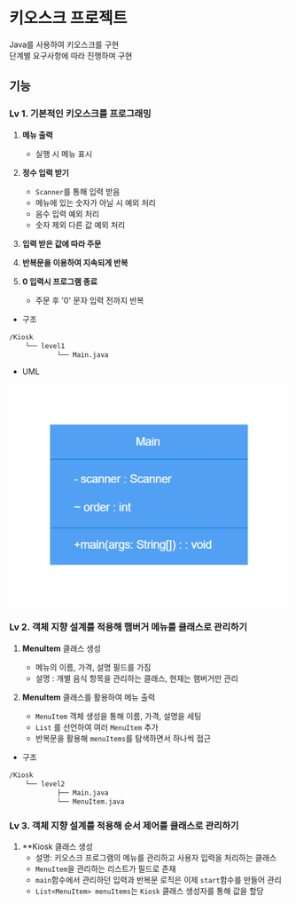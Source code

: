 # 키오스크 프로젝트

Java를 사용하여 키오스크를 구현  
단계별 요구사항에 따라 진행하며 구현

## 기능

### Lv 1. 기본적인 키오스크를 프로그래밍

1. **메뉴 출력**
    - 실행 시 메뉴 표시

2. **정수 입력 받기**
    - `Scanner`를 통해 입력 받음
    - 메뉴에 있는 숫자가 아닐 시 예외 처리
    - 음수 입력 예외 처리
    - 숫자 제외 다른 값 예외 처리

3. **입력 받은 값에 따라 주문**

4. **반복문을 이용하여 지속되게 반복**

5. **0 입력시 프로그램 종료**
    - 주문 후 '0' 문자 입력 전까지 반복

- 구조

```text
/Kiosk
    └── level1
            └── Main.java
```

- UML

![lv1-uml.png](src/image/lv1-uml.png)

### Lv 2. 객체 지향 설계를 적용해 햄버거 메뉴를 클래스로 관리하기

1. **MenuItem** 클래스 생성
   - 메뉴의 이름, 가격, 설명 필드를 가짐
   - 설명 : 개별 음식 항목을 관리하는 클래스, 현재는 햄버거만 관리

2. **MenuItem** 클래스를 활용하여 메뉴 출력
   - `MenuItem` 객체 생성을 통해 이름, 가격, 설명을 세팅
   - `List` 를 선언하여 여러 `MenuItem` 추가
   - 반복문을 활용해 `menuItems`를 탐색하면서 하나씩 접근

- 구조

```text
/Kiosk
    └── level2
            ├── Main.java
            └── MenuItem.java
```

### Lv 3. 객체 지향 설계를 적용해 순서 제어를 클래스로 관리하기

1. **Kiosk 클래스 생성
   - 설명: 키오스크 프로그램의 메뉴를 관리하고 사용자 입력을 처리하는 클래스
   - `MenuItem`을 관리하는 리스트가 필드로 존재
   - `main`함수에서 관리하던 입력과 반복문 로직은 이제 `start`함수를 만들어 관리
   - `List<MenuItem> menuItems`는 `Kiosk` 클래스 생성자를 통해 값을 할당